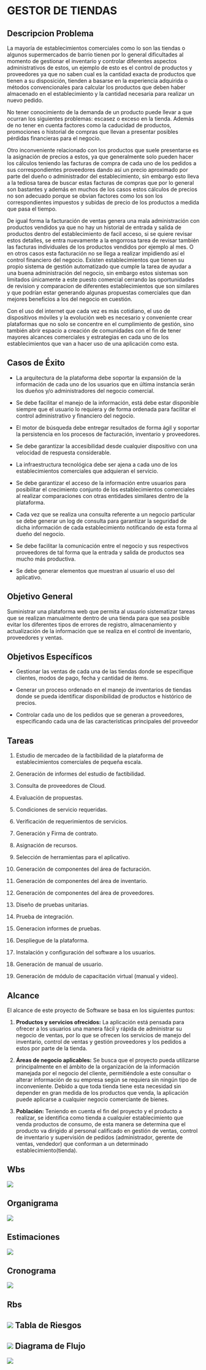 
GESTOR DE TIENDAS 
=================





Descripcion Problema
--------------------
La mayoría de establecimientos comerciales como lo son las tiendas o algunos supermercados de barrio tienen por lo general dificultades al momento de gestionar el inventario y controlar diferentes aspectos administrativos de estos, un ejemplo de esto es el control de productos y proveedores ya que no saben cual es la cantidad exacta de  productos que  tienen a su disposición, tienden a basarse en la experiencia adquirida o métodos convencionales para calcular los productos que  deben haber almacenado en el establecimiento y la cantidad necesaria para realizar un nuevo pedido.         

No tener conocimiento de la demanda de un producto puede llevar a que ocurran los siguientes problemas: escasez o exceso  en la tienda. Además de no tener en cuenta factores como la caducidad de productos, promociones o historial de compras que llevan a presentar posibles pérdidas financieras para el negocio.

Otro inconveniente relacionado con los productos que suele presentarse es la asignación de precios a estos, ya que generalmente solo pueden hacer los cálculos teniendo las facturas de compra de cada uno de los pedidos a sus correspondientes proveedores dando así un precio aproximado por parte del dueño o administrador del establecimiento, sin embargo esto lleva a la tediosa tarea de buscar estas facturas de compras que por lo general son bastantes y además en muchos de los casos estos cálculos de precios no son adecuado porque se obvian factores como los son los correspondientes impuestos y subidas de precio de los productos a medida que pasa el tiempo.

De igual forma la facturación de ventas genera una mala administración con productos vendidos ya que no hay un historial de entrada y salida de productos dentro del establecimiento de facil acceso, si se quiere revisar estos detalles, se entra nuevamente a la engorrosa tarea de revisar también las facturas individuales de los productos vendidos por ejemplo al mes. O en otros casos esta facturación no se llega a realizar impidiendo así el control  financiero del negocio.
Existen establecimientos que tienen su propio sistema de gestión automatizado que cumple la tarea de ayudar a una buena administración del negocio, sin embargo estos sistemas son limitados únicamente a este puesto comercial cerrando las oportunidades de revision y comparacion de diferentes establecimientos que son similares y que podrían estar generando algunas propuestas comerciales que dan mejores beneficios a los del negocio en cuestión.

Con el uso del internet que cada vez es más cotidiano, el uso de dispositivos móviles y la evolución web es necesario y conveniente crear plataformas que no solo se concentre en el cumplimiento de gestión, sino también abrir espacio a creación de comunidades con el fin de tener mayores alcances comerciales y estrategias en cada uno de los establecimientos que van a hacer uso de una aplicación como esta.

Casos de Éxito
-------------------
+ La arquitectura de la plataforma debe soportar la expansión de la información de cada uno de los usuarios que en última instancia serán los dueños y/o administradores del negocio comercial.

+ Se debe facilitar el manejo de la información, está debe estar disponible siempre que el usuario lo requiera y de forma ordenada para facilitar el control administrativo y financiero del negocio.

+ El motor de búsqueda debe entregar resultados de forma ágil y soportar la persistencia en los procesos de facturación, inventario y proveedores.

+ Se debe garantizar la accesibilidad desde cualquier dispositivo con una velocidad de respuesta considerable.

+ La infraestructura tecnológica debe ser ajena a cada uno de los establecimientos comerciales que adquieran el servicio.

+ Se debe garantizar el acceso de la información entre usuarios para posibilitar el crecimiento conjunto de los establecimientos comerciales al realizar comparaciones con otras entidades similares dentro de la plataforma.

+ Cada vez que se realiza una consulta referente a un negocio particular se debe generar un log de consulta  para garantizar la seguridad de dicha información de cada establecimiento notificando de esta forma al dueño del negocio.

+ Se debe facilitar la comunicación entre el negocio y sus respectivos proveedores de tal forma que la entrada y salida de productos sea mucho más productiva.

+ Se debe generar elementos que muestran al usuario el uso del aplicativo.

Objetivo General 
------------------
Suministrar una plataforma web que permita al usuario sistematizar tareas que se realizan manualmente  dentro de una tienda para que sea posible evitar los diferentes tipos de  errores de registro, almacenamiento y actualización de la  información que se realiza en el control de inventario, proveedores y ventas.

Objetivos Específicos
--------------------
* Gestionar las ventas de cada una de las tiendas donde se especifique clientes, modos de pago, fecha y cantidad de ítems.

* Generar un proceso ordenado en el manejo de inventarios de tiendas donde se pueda identificar disponibilidad de productos e histórico de precios.

* Controlar cada uno de los pedidos que se generan a proveedores, especificando cada una de las características principales del proveedor

Tareas
---------------------
1) Estudio de mercadeo de la factibilidad de la plataforma de establecimientos comerciales de pequeña escala.

2) Generación de informes del estudio de factibilidad.

3) Consulta de proveedores de Cloud.

4) Evaluación de propuestas.

5) Condiciones de servicio requeridas.

6) Verificación de requerimientos de servicios.

7) Generación y Firma de contrato.

8) Asignación de recursos.

9) Selección de herramientas para el aplicativo.

10) Generación de componentes del área de facturación.

11) Generación de componentes del área de inventario.

12) Generación de componentes del área de proveedores.

13) Diseño de pruebas unitarias.

14) Prueba de integración.

15) Generacion informes de pruebas.

17) Despliegue de la plataforma.

18) Instalación y configuración del software a los usuarios.

19) Generación de manual de usuario.

20) Generación de módulo de capacitación virtual (manual y video).

Alcance
-------------

El alcance de este proyecto de Software se basa en los siguientes puntos:


1) **Productos y servicios ofrecidos:** La aplicación está pensada para ofrecer a los usuarios una manera fácil y rápida de administrar su negocio de ventas, por lo que se ofrecen los servicios de manejo del inventario, control de ventas y gestión proveedores y los pedidos a estos por parte de la tienda.


2) **Áreas de negocio aplicables:** Se busca que el proyecto pueda utilizarse principalmente en el ámbito de la organización de la información manejada por el negocio del cliente, permitiéndole a este consultar o alterar información de su empresa según se requiera sin ningún tipo de inconveniente. Debido a que toda tienda tiene esta necesidad sin depender en gran medida de los productos que venda, la aplicación puede aplicarse a cualquier negocio comerciante de bienes.


3) **Población:** Teniendo en cuenta el fin del proyecto y el producto a realizar, se identifica como tienda a cualquier establecimiento que venda productos de consumo, de esta manera se determina que el producto va dirigido al personal calificado en gestión de ventas, control de inventario y supervisión de pedidos  (administrador, gerente de ventas, vendedor) que conforman a un determinado establecimiento(tienda).

Wbs
---------------
![](https://github.com/danilotros/GESTION/blob/master/Diagramas/wbs.png)

Organigrama
--------------
![](https://github.com/danilotros/GESTION/blob/master/Diagramas/organigrama.jpg)

Estimaciones
--------------
![](https://github.com/danilotros/GESTION/blob/master/Recortes/estiamacionesiniciales.JPG)

Cronograma
-----------
![](https://github.com/danilotros/GESTION/blob/master/Recortes/cronograma.jpg)

Rbs
--------------
![](https://github.com/danilotros/GESTION/blob/master/Recortes/RBS_copia.png)
Tabla de Riesgos
--------------
![](https://github.com/danilotros/GESTION/blob/master/Recortes/tablariesgos.JPG)
Diagrama de Flujo
--------------

![](https://github.com/danilotros/GESTION/blob/master/Diagramas/DiagramadeFlujo.jpg)





